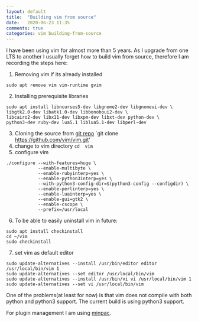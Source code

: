 ```yaml
---
layout: default
title:  "Building vim from source"
date:   2020-06-23 11:35 
comments: true
categories: vim building-from-source
---
```


I have been using vim for almost more than 5 years. As I upgrade from one LTS to another I usually forget how to build vim from source, therefore I am recording the steps here:

1. Removing vim if its already installed
```
sudo apt remove vim vim-runtime gvim
```
2. Installing prerequisite libraries
```
sudo apt install libncurses5-dev libgnome2-dev libgnomeui-dev \
libgtk2.0-dev libatk1.0-dev libbonoboui2-dev \
libcairo2-dev libx11-dev libxpm-dev libxt-dev python-dev \
python3-dev ruby-dev lua5.1 liblua5.1-dev libperl-dev 
```
3. Cloning the source from [git repo](https://github.com/vim/vim.git) `git clone https://github.com/vim/vim.git'
4. change to vim directory `cd  vim`
5. configure vim 
```
./configure --with-features=huge \
            --enable-multibyte \
            --enable-rubyinterp=yes \
            --enable-python3interp=yes \
            --with-python3-config-dir=$(python3-config --configdir) \
            --enable-perlinterp=yes \
            --enable-luainterp=yes \
            --enable-gui=gtk2 \
            --enable-cscope \
            --prefix=/usr/local
```
6. To be able to easily uninstall vim in future:
```
sudo apt install checkinstall	
cd ~/vim 
sudo checkinstall
```
7. set vim as default editor 
```
sudo update-alternatives --install /usr/bin/editor editor /usr/local/bin/vim 1
sudo update-alternatives --set editor /usr/local/bin/vim
sudo update-alternatives --install /usr/bin/vi vi /usr/local/bin/vim 1
sudo update-alternatives --set vi /usr/local/bin/vim
```
One of the problems(at least for now) is that vim does not compile with both python and python3 support. The current build is using python3 support. 

For plugin management I am using [minpac](https://github.com/k-takata/minpac).

